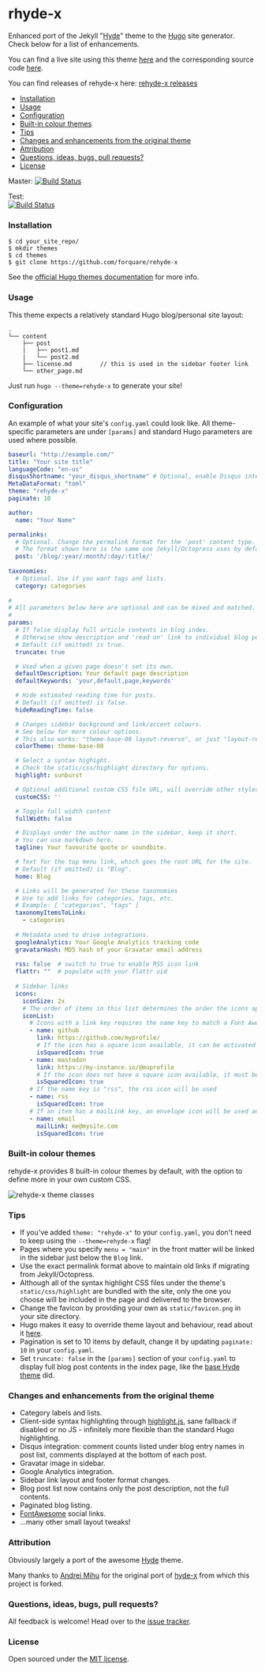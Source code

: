 rhyde-x
======

Enhanced port of the Jekyll "[Hyde](https://github.com/poole/hyde)" theme to the [Hugo](http://gohugo.io) site generator. Check below for a list of enhancements.

You can find a live site using this theme [here](http://hashbang0.com) and the corresponding source code [here](https://github.com/forquare/hashbang0.com).

You can find releases of rehyde-x here: [rehyde-x releases](https://github.com/forquare/rehyde-x/releases)

* [Installation](#installation)
* [Usage](#usage)
* [Configuration](#configuration)
* [Built-in colour themes](#built-in-colour-themes)
* [Tips](#tips)
* [Changes and enhancements from the original theme](#changes-and-enhancements-from-the-original-theme)
* [Attribution](#attribution)
* [Questions, ideas, bugs, pull requests?](#questions-ideas-bugs-pull-requests)
* [License](#license)

Master:
[![Build Status](https://travis-ci.org/forquare/rehyde-x.svg?branch=master)](https://travis-ci.org/forquare/rehyde-x)

Test:  
[![Build Status](https://travis-ci.org/forquare/rehyde-x.svg?branch=test)](https://travis-ci.org/forquare/rehyde-x)


### Installation

```
$ cd your_site_repo/
$ mkdir themes
$ cd themes
$ git clone https://github.com/forquare/rehyde-x
```

See the [official Hugo themes documentation](http://gohugo.io/themes/installing) for more info.

### Usage

This theme expects a relatively standard Hugo blog/personal site layout:
```
.
└── content
    ├── post
    |   ├── post1.md
    |   └── post2.md
    ├── license.md        // this is used in the sidebar footer link
    └── other_page.md
```

Just run `hugo --theme=rehyde-x` to generate your site!

### Configuration

An example of what your site's `config.yaml` could look like. All theme-specific parameters are under `[params]` and standard Hugo parameters are used where possible.

```yaml
baseurl: "http://example.com/"
title: "Your site title"
languageCode: "en-us"
disqusShortname: "your_disqus_shortname" # Optional, enable Disqus integration
MetaDataFormat: "toml"
theme: "rehyde-x"
paginate: 10

author:
  name: "Your Name"

permalinks:
  # Optional. Change the permalink format for the 'post' content type.
  # The format shown here is the same one Jekyll/Octopress uses by default.
  post: '/blog/:year/:month/:day/:title/'
  
taxonomies:
  # Optional. Use if you want tags and lists.
  category: categories
  
#
# All parameters below here are optional and can be mixed and matched.
#
params:
  # If false display full article contents in blog index.
  # Otherwise show description and 'read on' link to individual blog post page.
  # Default (if omitted) is true.
  truncate: true

  # Used when a given page doesn't set its own.
  defaultDescription: Your default page description
  defaultKeywords: 'your,default,page,keywords'

  # Hide estimated reading time for posts.
  # Default (if omitted) is false.
  hideReadingTime: false

  # Changes sidebar background and link/accent colours.
  # See below for more colour options.
  # This also works: "theme-base-08 layout-reverse", or just "layout-reverse".
  colorTheme: theme-base-08

  # Select a syntax highight.
  # Check the static/css/highlight directory for options.
  highlight: sunburst

  # Optional additional custom CSS file URL, will override other styles.
  customCSS: ''

  # Toggle full width content
  fullWidth: false

  # Displays under the author name in the sidebar, keep it short.
  # You can use markdown here.
  tagline: Your favourite quote or soundbite.

  # Text for the top menu link, which goes the root URL for the site.
  # Default (if omitted) is "Blog".
  home: Blog

  # Links will be generated for these taxonomies
  # Use to add links for categories, tags, etc.
  # Example: [ "categories", "tags" ]
  taxonomyItemsToLink:
    - categories
      
  # Metadata used to drive integrations.
  googleAnalytics: Your Google Analytics tracking code
  gravatarHash: MD5 hash of your Gravatar email address
    
  rss: false  # switch to true to enable RSS icon link
  flattr: ""  # populate with your flattr uid
    
  # Sidebar links
  icons:
    iconSize: 2x
    # The order of items in this list determines the order the icons appear left to right
    iconList:
      # Icons with a link key requires the name key to match a Font Awesome icon
      - name: github
        link: https://github.com/myprofile/
        # If the icon has a square icon available, it can be activated here
        isSquaredIcon: true
      - name: mastodon
        link: https://my-instance.io/@muprofile
        # If the icon does not have a square icon available, it must be set to false
        isSquaredIcon: true
      # If the name key is "rss", the rss icon will be used
      - name: rss
        isSquaredIcon: true
      # If an item has a mailLink key, an envelope icon will be used and prefix the email address with mailto:
      - name: email
        mailLink: me@mysite.com
        isSquaredIcon: true
```

### Built-in colour themes

rehyde-x provides 8 built-in colour themes by default, with the option to define more in your own custom CSS.

![rehyde-x theme classes](https://github.com/forquare/rehyde-x/blob/master/images/theme-colours.png)

### Tips

* If you've added `theme: "rehyde-x"` to your `config.yaml`, you don't need to keep using the `--theme=rehyde-x` flag!
* Pages where you specify `menu = "main"` in the front matter will be linked in the sidebar just below the `Blog` link.
* Use the exact permalink format above to maintain old links if migrating from Jekyll/Octopress.
* Although all of the syntax highlight CSS files under the theme's `static/css/highlight` are bundled with the site, only the one you choose will be included in the page and delivered to the browser.
* Change the favicon by providing your own as `static/favicon.png` in your site directory.
* Hugo makes it easy to override theme layout and behaviour, read about it [here](http://gohugo.io/themes/customizing).
* Pagination is set to 10 items by default, change it by updating `paginate: 10` in your `config.yaml`.
* Set `truncate: false` in the `[params]` section of your `config.yaml` to display full blog post contents in the index page, like the [base Hyde theme](https://github.com/poole/hyde) did.

### Changes and enhancements from the original theme

* Category labels and lists.
* Client-side syntax highlighting through [highlight.js](https://highlightjs.org/), sane fallback if disabled or no JS - infinitely more flexible than the standard Hugo highlighting.
* Disqus integration: comment counts listed under blog entry names in post list, comments displayed at the bottom of each post.
* Gravatar image in sidebar.
* Google Analytics integration.
* Sidebar link layout and footer format changes.
* Blog post list now contains only the post description, not the full contents.
* Paginated blog listing.
* [FontAwesome](http://fortawesome.github.io/Font-Awesome) social links.
* ...many other small layout tweaks!

### Attribution

Obviously largely a port of the awesome [Hyde](https://github.com/poole/hyde) theme.

Many thanks to [Andrei Mihu](https://github.com/zyro) for the original port of [hyde-x](https://github.com/zyro/hyde-x) from which this project is forked.

### Questions, ideas, bugs, pull requests?

All feedback is welcome! Head over to the [issue tracker](https://github.com/forquare/rehyde-x/issues).

### License

Open sourced under the [MIT license](https://github.com/forquare/rehyde-x/blob/master/LICENSE).
